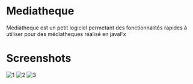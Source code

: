 # Mediatheque
Mediatheque est un petit logiciel permetant des fonctionnalités rapides à utiliser pour des médiatheques réalisé en javaFx 

# Screenshots

![1](https://user-images.githubusercontent.com/38104305/87457859-603f7c00-c609-11ea-8e5c-77efce522196.JPG)
![2](https://user-images.githubusercontent.com/38104305/87457854-5fa6e580-c609-11ea-8309-a3d508574906.JPG)
![3](https://user-images.githubusercontent.com/38104305/87457857-603f7c00-c609-11ea-99fc-18b1f0dba150.JPG)

